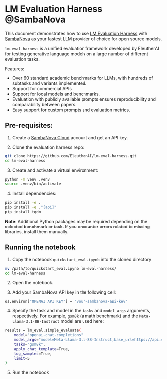 # LM Evaluation Harness @SambaNova

This document demonstrates how to use [LM Evaluation Harness]([https://weave-docs.wandb.ai/](https://github.com/EleutherAI/lm-evaluation-harness)) with [SambaNova](https://sambanova.ai/) as your fastest LLM provider of choice for open source models.  

`lm-eval-harness` is a unified evaluation framework developed by EleutherAI for testing generative language models on a large number of different evaluation tasks.

Features:

- Over 60 standard academic benchmarks for LLMs, with hundreds of subtasks and variants implemented.
- Support for commercial APIs
- Support for local models and benchmarks.
- Evaluation with publicly available prompts ensures reproducibility and comparability between papers.
- Easy support for custom prompts and evaluation metrics.

## Pre-requisites: 
1. Create a [SambaNova Cloud](https://cloud.sambanova.ai/) account and get an API key.

2. Clone the evaluation harness repo:
```bash
git clone https://github.com/EleutherAI/lm-eval-harness.git
cd lm-eval-harness
```   

3. Create and activate a virtual environment:
```bash
python -m venv .venv
source .venv/bin/activate  
```

4. Install dependencies:
```bash
pip install -e .
pip install -e ."[api]"
pip install tqdm
```

**Note**: Additional Python packages may be required depending on the selected benchmark or task. If you encounter errors related to missing libraries, install them manually.

## Running the notebook

1. Copy the notebook `quickstart_eval.ipynb` into the cloned directory
```bash
mv /path/to/quickstart_eval.ipynb lm-eval-harness/
cd lm-eval-harness
```
   
2. Open the notebook.

3. Add your SambaNova API key in the following cell:
```bash
os.environ["OPENAI_API_KEY"] = "your-sambanova-api-key"
```

4. Specify the task and model in the `tasks` and `model_args` arguments, respectively. For example, `gsm8k` (a math benchmark) and the `Meta-Llama-3.1-8B-Instruct` model are used here:
```bash
results = lm_eval.simple_evaluate(
    model="openai-chat-completions",
    model_args="model=Meta-Llama-3.1-8B-Instruct,base_url=https://api.sambanova.ai/v1/chat/completions",
    tasks="gsm8k", 
    apply_chat_template=True,
    log_samples=True,
    limit=5
)
```

5. Run the notebook

